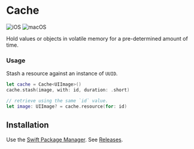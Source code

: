 # Cache

![iOS](https://img.shields.io/badge/iOS-9%2B-blue)
![macOS](https://img.shields.io/badge/macOS-10.10%2B-blue)

Hold values or objects in volatile memory for a pre-determined amount of time.

### Usage

Stash a resource against an instance of `UUID`.

```swift
let cache = Cache<UIImage>()
cache.stash(image, with: id, duration: .short)

// retrieve using the same `id` value.
let image: UIImage? = cache.resource(for: id)
```

## Installation

Use the [Swift Package Manager](https://github.com/apple/swift-package-manager/tree/master/Documentation).
See [Releases](https://github.com/nashysolutions/Cache/releases).
